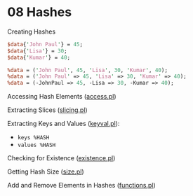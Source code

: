 # 08 Hashes

Creating Hashes

```pl
$data{'John Paul'} = 45;
$data{'Lisa'} = 30;
$data{'Kumar'} = 40;

%data = ('John Paul', 45, 'Lisa', 30, 'Kumar', 40);
%data = ('John Paul' => 45, 'Lisa' => 30, 'Kumar' => 40);
%data = (-JohnPaul => 45, -Lisa => 30, -Kumar => 40);
```

Accessing Hash Elements ([access.pl](access.pl))

Extracting Slices ([slicing.pl](slicing.pl))

Extracting Keys and Values ([keyval.pl](keyval.pl)):
- `keys %HASH`
- `values %HASH`

Checking for Existence ([existence.pl](existence.pl))

Getting Hash Size ([size.pl](size.pl))

Add and Remove Elements in Hashes ([functions.pl](functions.pl))
